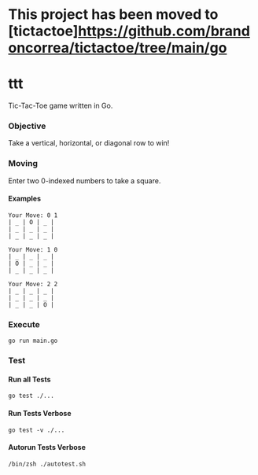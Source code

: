 # This project has been moved to [tictactoe]https://github.com/brandoncorrea/tictactoe/tree/main/go

# ttt

Tic-Tac-Toe game written in Go.

### Objective

Take a vertical, horizontal, or diagonal row to win!

### Moving

Enter two 0-indexed numbers to take a square.

#### Examples

````
Your Move: 0 1
| _ | O | _ |
| _ | _ | _ |
| _ | _ | _ |
````

````
Your Move: 1 0
| _ | _ | _ |
| O | _ | _ |
| _ | _ | _ |
````

````
Your Move: 2 2
| _ | _ | _ |
| _ | _ | _ |
| _ | _ | O |
````

### Execute
`go run main.go`

### Test

#### Run all Tests
`go test ./...`

#### Run Tests Verbose
`go test -v ./...`

#### Autorun Tests Verbose
`/bin/zsh ./autotest.sh`

